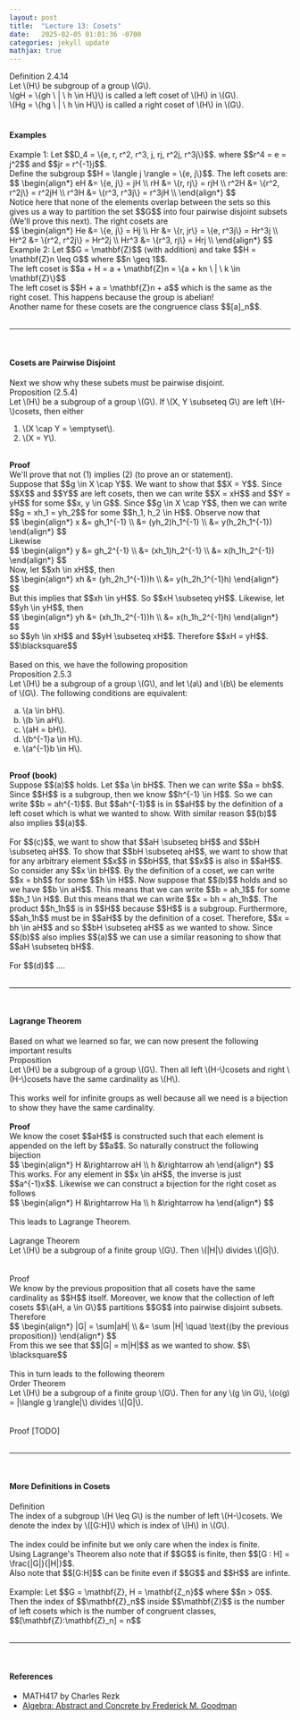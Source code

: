 ```yaml
---
layout: post
title:  "Lecture 13: Cosets"
date:   2025-02-05 01:01:36 -0700
categories: jekyll update
mathjax: true
---
```

<div class="mintheaderdiv">
Definition 2.4.14
</div>
<div class="mintbodydiv">
Let \(H\) be subgroup of a group \(G\). <br>
\(gH = \{gh \ | \ h \in H\}\) is called a left coset of \(H\) in \(G\). 
<br>
\(Hg = \{hg \ | \ h \in H\}\) is called a right coset of \(H\) in \(G\).
</div>
<br>
<!------------------------------------------------------------------------>
<h4><b>Examples</b></h4>
Example 1: Let $$D_4 = \{e, r, r^2, r^3, j, rj, r^2j, r^3j\}$$. where $$r^4 = e = j^2$$ and $$jr = r^{-1}j$$.
<br> Define the subgroup $$H = \langle j \rangle = \{e, j\}$$. The left cosets are:
<div>
$$
\begin{align*}
eH &= \{e, j\} = jH \\
rH &= \{r, rj\} = rjH \\
r^2H &= \{r^2, r^2j\} = r^2jH \\
r^3H &= \{r^3, r^3j\} = r^3jH \\
\end{align*}
$$
</div>
Notice here that none of the elements overlap between the sets so this gives us a way to partition the set $$G$$ into four pairwise disjoint subsets (We'll prove this next). The right cosets are
<div>
$$
\begin{align*}
He &= \{e, j\} = Hj \\
Hr &= \{r, jr\} = \{e, r^3j\} = Hr^3j \\
Hr^2 &= \{r^2, r^2j\} = Hr^2j \\
Hr^3 &= \{r^3, rj\} = Hrj \\
\end{align*}
$$
</div>
Example 2: Let $$G = \mathbf{Z}$$ (with addition) and take $$H = \mathbf{Z}n \leq G$$ where $$n \geq 1$$. <br>
The left coset is $$a + H = a + \mathbf{Z}n = \{a + kn \ | \ k \in \mathbf{Z}\}$$ <br>
The left coset is $$H + a = \mathbf{Z}n + a$$ which is the same as the right coset. This happens because the group is abelian!<br>
Another name for these cosets are the congruence class $$[a]_n$$. 
<br>
<br>
<hr>
<br>
<!----------------------------------------------------------------------------->
<h4><b>Cosets are Pairwise Disjoint</b></h4>
Next we show why these subets must be pairwise disjoint.
<br>
<!------------------------------------------------------------------------>
<div class="peachheaderdiv">
Proposition (2.5.4)
</div>
<div class="peachbodydiv">
Let \(H\) be a subgroup of a group \(G\). If \(X, Y \subseteq G\) are left \(H-\)cosets, then either
<ol>
	<li>\(X \cap Y = \emptyset\).</li>
	<li>\(X = Y\).</li>
</ol>
</div>
<br>
<!------------------------------------------------------------------------>
<b>Proof</b>
<br>
We'll prove that not (1) implies (2) (to prove an or statement). <br>
Suppose that $$g \in X \cap Y$$. We want to show that $$X = Y$$. Since $$X$$ and $$Y$$ are left cosets, then we can write $$X = xH$$ and $$Y = yH$$ for some $$x, y \in G$$. Since $$g \in X \cap Y$$, then we can write $$g = xh_1 = yh_2$$ for some $$h_1, h_2 \in H$$. Observe now that
<div>
$$
\begin{align*}
x &= gh_1^{-1} \\
  &= (yh_2)h_1^{-1} \\
  &= y(h_2h_1^{-1})
\end{align*}
$$
</div>
Likewise
<div>
$$
\begin{align*}
y &= gh_2^{-1} \\
  &= (xh_1)h_2^{-1} \\
  &= x(h_1h_2^{-1})
\end{align*}
$$
</div>
Now, let $$xh \in xH$$, then
<div>
$$
\begin{align*}
xh &= (yh_2h_1^{-1})h \\
   &= y(h_2h_1^{-1}h)
\end{align*}
$$
</div>
But this implies that $$xh \in yH$$. So $$xH \subseteq yH$$. Likewise, let $$yh \in yH$$, then
<div>
$$
\begin{align*}
yh &= (xh_1h_2^{-1})h \\
   &= x(h_1h_2^{-1}h)
\end{align*}
$$
</div>
so $$yh \in xH$$ and $$yH \subseteq xH$$. Therefore $$xH = yH$$. $$\blacksquare$$ 
<br>
<br>
Based on this, we have the following proposition
<br>
<!------------------------------------------------------------------------>
<div class="peachheaderdiv">
Proposition 2.5.3
</div>
<div class="peachbodydiv">
Let \(H\) be a subgroup of a group \(G\), and let \(a\) and \(b\) be
elements of \(G\). The following conditions are equivalent:
<ol type="a">
	<li>\(a \in bH\).</li>
	<li>\(b \in aH\).</li>
	<li>\(aH = bH\).</li>
	<li>\(b^{-1}a \in H\).</li>
	<li>\(a^{-1}b \in H\).</li>
</ol>
</div>
<!------------------------------------------------------------------------>
<br>
<b>Proof (book)</b>
<br>
Suppose $$(a)$$ holds. Let $$a \in bH$$. Then we can write $$a = bh$$. Since $$H$$ is a subgroup, then we know $$h^{-1} \in H$$. So we can write $$b = ah^{-1}$$. But $$ah^{-1}$$ is in $$aH$$ by the definition of a left coset which is what we wanted to show. With similar reason $$(b)$$ also implies $$(a)$$. 
<br>
<br>
For $$(c)$$, we want to show that $$aH \subseteq bH$$ and $$bH \subseteq aH$$. To show that $$bH \subseteq aH$$, we want to show that for any arbitrary element $$x$$ in $$bH$$, that $$x$$ is also in $$aH$$. So consider any $$x \in bH$$. By the definition of a coset, we can write $$x = bh$$ for some $$h \in H$$. Now suppose that $$(b)$$ holds and so we have $$b \in aH$$. This means that we can write $$b = ah_1$$ for some $$h_1 \in H$$. But this means that we can write $$x = bh = ah_1h$$. The product $$h_1h$$ is in $$H$$ because $$H$$ is a subgroup. Furthermore, $$ah_1h$$ must be in $$aH$$ by the definition of a coset. Therefore, $$x = bh \in aH$$ and so $$bH \subseteq aH$$ as we wanted to show. Since $$(b)$$ also implies $$(a)$$ we can use a similar reasoning to show that $$aH \subseteq bH$$.
<br>
<br>
For $$(d)$$ ....
<br>
<br>
<hr>
<br>
<!----------------------------------------------------------------------------->
<h4><b>Lagrange Theorem</b></h4>
Based on what we learned so far, we can now present the following important results
<br>
<!------------------------------------------------------------------------>
<div class="peachheaderdiv">
Proposition
</div>
<div class="peachbodydiv">
Let \(H\) be a subgroup of a group \(G\). Then all left \(H-\)cosets and right \(H-\)cosets have the same cardinality as \(H\).
</div>
<br>
This works well for infinite groups as well because all we need is a bijection to show they have the same cardinality.
<br>
<br>
<!------------------------------------------------------------------------>
<b>Proof</b>
<br>
We know the coset $$aH$$ is constructed such that each element is appended on the left by $$a$$. So naturally construct the following bijection
<div>
$$
\begin{align*}
H &\rightarrow aH \\
h &\rightarrow ah
\end{align*}
$$
</div>
This works. For any element in $$x \in aH$$, the inverse is just $$a^{-1}x$$. Likewise we can construct a bijection for the right coset as follows
<div>
$$
\begin{align*}
H &\rightarrow Ha \\
h &\rightarrow ha
\end{align*}
$$
</div>
<br>
This leads to Lagrange Theorem.
<br>
<br>
<!----------------------------------------------------------------------------->
<div class="peachheaderdiv">
Lagrange Theorem
</div>
<div class="peachbodydiv">
Let \(H\) be a subgroup of a finite group \(G\). Then \(|H|\) divides \(|G|\).
</div>
<br>
<br>Proof</b>
<br>
We know by the previous proposition that all cosets have the same cardinality as $$H$$ itself. Moreover, we know that the collection of left cosets $$\{aH, a \in G\}$$ partitions $$G$$ into pairwise disjoint subsets. Therefore
<div>
$$
\begin{align*}
|G| = \sum|aH| \\
    &= \sum |H| \quad \text{(by the previous proposition)}
\end{align*}
$$
</div>
From this we see that $$|G| = m|H|$$ as we wanted to show. $$\ \blacksquare$$
<br>
<br>
This in turn leads to the following theorem
<br>
<!----------------------------------------------------------------------------->
<div class="peachheaderdiv">
Order Theorem
</div>
<div class="peachbodydiv">
Let \(H\) be a subgroup of a finite group \(G\). Then for any \(g \in G\), \(o(g) = |\langle g \rangle|\) divides \(|G|\).
</div>
<br>
<br>Proof</b>
[TODO]
<br>
<br>
<hr>
<br>
<!----------------------------------------------------------------------------->
<h4><b>More Definitions in Cosets</b></h4>
<div class="mintheaderdiv">
Definition
</div>
<div class="mintbodydiv">
	The index of a subgroup \(H \leq G\) is the number of left \(H-\)cosets.
	We denote the index by \([G:H]\) which is index of \(H\) in \(G\).
</div>
<br>
The index could be infinite but we only care when the index is finite. 
<br>
Using Lagrange's Theorem also note that if $$G$$ is finite, then $$[G : H] = \frac{|G|}{|H|}$$. 
<br>
Also note that $$[G:H]$$ can be finite even if $$G$$ and $$H$$ are infinte.
<br>
<br>
Example: Let $$G = \mathbf{Z}, H = \mathbf{Z_n}$$ where $$n > 0$$. Then the index of $$\mathbf{Z}_n$$ inside $$\mathbf{Z}$$ is the number of left cosets which is the number of congruent classes, $$[\mathbf{Z}:\mathbf{Z}_n] = n$$

<br>
<br>
<hr>
<br>
<!----------------------------------------------------------------------------->
<h4><b>References</b></h4>
<ul>
	<li>MATH417 by Charles Rezk</li>
	<li><a href="https://homepage.divms.uiowa.edu/~goodman/algebrabook.dir/algebrabook.html">Algebra: Abstract and Concrete by Frederick M. Goodman</a></li>
</ul>






















